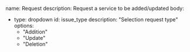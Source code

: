 name: Request
description: Request a service to be added/updated
body:
  - type: dropdown
    id: issue_type
    description: "Selection request type"
    options:
      - "Addition"
      - "Update"
      - "Deletion"